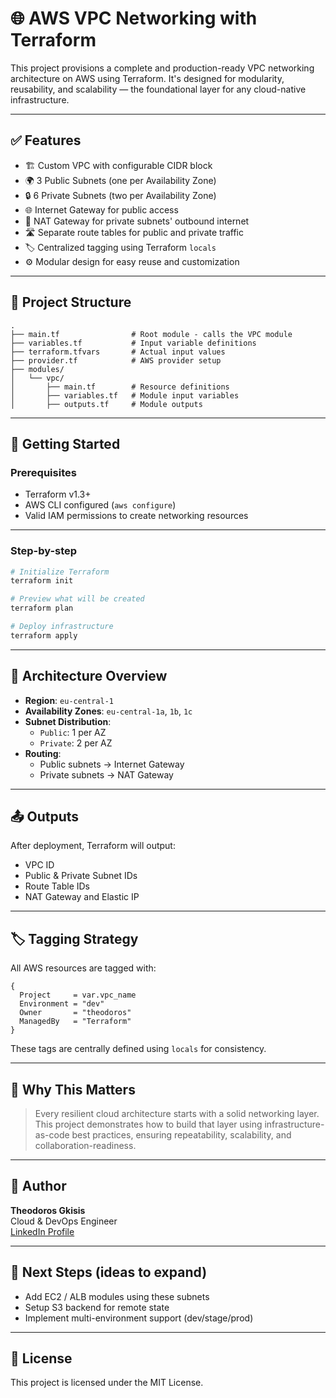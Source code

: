 # 🌐 AWS VPC Networking with Terraform

This project provisions a complete and production-ready VPC networking architecture on AWS using Terraform. It's designed for modularity, reusability, and scalability — the foundational layer for any cloud-native infrastructure.

---

## ✅ Features

- 🏗️ Custom VPC with configurable CIDR block
- 🌍 3 Public Subnets (one per Availability Zone)
- 🔒 6 Private Subnets (two per Availability Zone)
- 🌐 Internet Gateway for public access
- 🔁 NAT Gateway for private subnets' outbound internet
- 🛣️ Separate route tables for public and private traffic
- 🏷️ Centralized tagging using Terraform `locals`
- ⚙️ Modular design for easy reuse and customization

---

## 📁 Project Structure

```
.
├── main.tf                # Root module - calls the VPC module
├── variables.tf           # Input variable definitions
├── terraform.tfvars       # Actual input values
├── provider.tf            # AWS provider setup
├── modules/
│   └── vpc/
│       ├── main.tf        # Resource definitions
│       ├── variables.tf   # Module input variables
│       ├── outputs.tf     # Module outputs
```

---

## 🚀 Getting Started

### Prerequisites

- Terraform v1.3+
- AWS CLI configured (`aws configure`)
- Valid IAM permissions to create networking resources

---

### Step-by-step

```bash
# Initialize Terraform
terraform init

# Preview what will be created
terraform plan

# Deploy infrastructure
terraform apply
```

---

## 🧱 Architecture Overview

- **Region**: `eu-central-1`
- **Availability Zones**: `eu-central-1a`, `1b`, `1c`
- **Subnet Distribution**:
  - `Public`: 1 per AZ
  - `Private`: 2 per AZ
- **Routing**:
  - Public subnets → Internet Gateway
  - Private subnets → NAT Gateway

---

## 📤 Outputs

After deployment, Terraform will output:

- VPC ID
- Public & Private Subnet IDs
- Route Table IDs
- NAT Gateway and Elastic IP

---

## 🏷️ Tagging Strategy

All AWS resources are tagged with:

```hcl
{
  Project     = var.vpc_name
  Environment = "dev"
  Owner       = "theodoros"
  ManagedBy   = "Terraform"
}
```

These tags are centrally defined using `locals` for consistency.

---

## 🧠 Why This Matters

> Every resilient cloud architecture starts with a solid networking layer.  
> This project demonstrates how to build that layer using infrastructure-as-code best practices, ensuring repeatability, scalability, and collaboration-readiness.

---

## 📌 Author

**Theodoros Gkisis**  
Cloud & DevOps Engineer  
[LinkedIn Profile](https://www.linkedin.com/in/your-profile)  

---

## 🏁 Next Steps (ideas to expand)

- Add EC2 / ALB modules using these subnets
- Setup S3 backend for remote state
- Implement multi-environment support (dev/stage/prod)

---

## 📄 License

This project is licensed under the MIT License.

